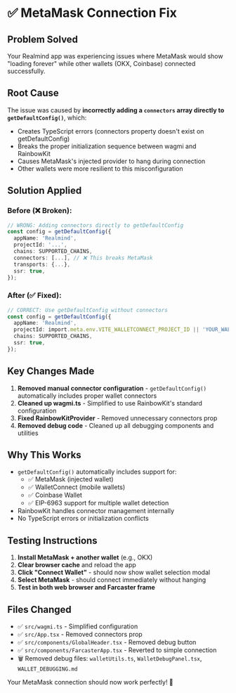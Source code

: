 # ✅ MetaMask Connection Fix

## Problem Solved
Your Realmind app was experiencing issues where MetaMask would show "loading forever" while other wallets (OKX, Coinbase) connected successfully.

## Root Cause
The issue was caused by **incorrectly adding a `connectors` array directly to `getDefaultConfig()`**, which:
- Creates TypeScript errors (connectors property doesn't exist on getDefaultConfig)
- Breaks the proper initialization sequence between wagmi and RainbowKit
- Causes MetaMask's injected provider to hang during connection
- Other wallets were more resilient to this misconfiguration

## Solution Applied

### Before (❌ Broken):
```typescript
// WRONG: Adding connectors directly to getDefaultConfig
const config = getDefaultConfig({
  appName: 'Realmind',
  projectId: '...',
  chains: SUPPORTED_CHAINS,
  connectors: [...], // ❌ This breaks MetaMask
  transports: {...},
  ssr: true,
});
```

### After (✅ Fixed):
```typescript
// CORRECT: Use getDefaultConfig without connectors
const config = getDefaultConfig({
  appName: 'Realmind',
  projectId: import.meta.env.VITE_WALLETCONNECT_PROJECT_ID || 'YOUR_WALLETCONNECT_PROJECT_ID',
  chains: SUPPORTED_CHAINS,
  ssr: true,
});
```

## Key Changes Made

1. **Removed manual connector configuration** - `getDefaultConfig()` automatically includes proper wallet connectors
2. **Cleaned up wagmi.ts** - Simplified to use RainbowKit's standard configuration
3. **Fixed RainbowKitProvider** - Removed unnecessary connectors prop
4. **Removed debug code** - Cleaned up all debugging components and utilities

## Why This Works

- `getDefaultConfig()` automatically includes support for:
  - ✅ MetaMask (injected wallet)
  - ✅ WalletConnect (mobile wallets)
  - ✅ Coinbase Wallet
  - ✅ EIP-6963 support for multiple wallet detection
- RainbowKit handles connector management internally
- No TypeScript errors or initialization conflicts

## Testing Instructions

1. **Install MetaMask + another wallet** (e.g., OKX)
2. **Clear browser cache** and reload the app
3. **Click "Connect Wallet"** - should now show wallet selection modal
4. **Select MetaMask** - should connect immediately without hanging
5. **Test in both web browser and Farcaster frame**

## Files Changed

- ✅ `src/wagmi.ts` - Simplified configuration
- ✅ `src/App.tsx` - Removed connectors prop
- ✅ `src/components/GlobalHeader.tsx` - Removed debug button
- ✅ `src/components/FarcasterApp.tsx` - Reverted to simple connection
- 🗑️ Removed debug files: `walletUtils.ts`, `WalletDebugPanel.tsx`, `WALLET_DEBUGGING.md`

Your MetaMask connection should now work perfectly! 🎉
